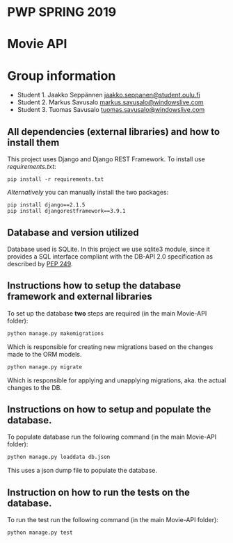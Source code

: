 # PWP SPRING 2019
# Movie API
# Group information
* Student 1. Jaakko Seppännen jaakko.seppanen@student.oulu.fi
* Student 2. Markus Savusalo markus.savusalo@windowslive.com
* Student 3. Tuomas Savusalo tuomas.savusalo@windowslive.com


## All dependencies (external libraries) and how to install them
This project uses Django and Django REST Framework.
To install use *requirements.txt*:
```
pip install -r requirements.txt
```
*Alternatively* you can manually install the two packages:
```
pip install django==2.1.5
pip install djangorestframework==3.9.1
```

## Database and version utilized
Database used is SQLite. In this project we use sqlite3 module, since it provides a SQL interface compliant with the DB-API 2.0 specification as described by [PEP 249](https://www.python.org/dev/peps/pep-0249/).
## Instructions how to setup the database framework and external libraries
To set up the database **two** steps are required (in the main Movie-API folder):
```python
python manage.py makemigrations
```
Which is responsible for creating new migrations based on the changes made to the ORM models.
```python
python manage.py migrate
```
Which is responsible for applying and unapplying migrations, aka. the actual changes to the DB.
## Instructions on how to setup and populate the database.
To populate database run the following command (in the main Movie-API folder):
```python
python manage.py loaddata db.json
```
This uses a json dump file to populate the database.
## Instruction on how to run the tests on the database.
To run the test run the following command (in the main Movie-API folder):
```python
python manage.py test
```
